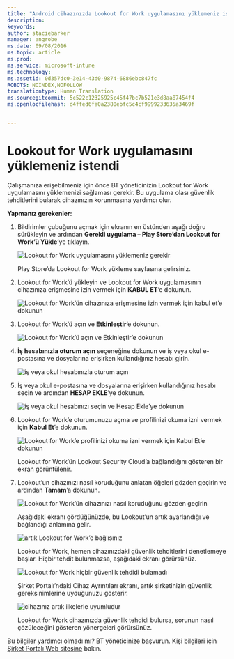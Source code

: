 ```yaml
---
title: "Android cihazınızda Lookout for Work uygulamasını yüklemeniz istendi | Microsoft Intune"
description: 
keywords: 
author: staciebarker
manager: angrobe
ms.date: 09/08/2016
ms.topic: article
ms.prod: 
ms.service: microsoft-intune
ms.technology: 
ms.assetid: 0d357dc0-3e14-43d0-9874-6886ebc847fc
ROBOTS: NOINDEX,NOFOLLOW
translationtype: Human Translation
ms.sourcegitcommit: 5c522c12325925c45f47bc7b521e3d8aa87454f4
ms.openlocfilehash: d4ffed6fa0a2380ebfc5c4cf9999233635a3469f


---
```


# Lookout for Work uygulamasını yüklemeniz istendi

Çalışmanıza erişebilmeniz için önce BT yöneticinizin Lookout for Work uygulamasını yüklemenizi sağlaması gerekir. Bu uygulama olası güvenlik tehditlerini bularak cihazınızın korunmasına yardımcı olur.


**Yapmanız gerekenler:**

1.  Bildirimler çubuğunu açmak için ekranın en üstünden aşağı doğru sürükleyin ve ardından **Gerekli uygulama – Play Store’dan Lookout for Work’ü Yükle**’ye tıklayın.

    ![Lookout for Work uygulamasını yüklemeniz gerekir](./media/lookout-required-app-install-android.png)

    Play Store’da Lookout for Work yükleme sayfasına gelirsiniz.

2.  Lookout for Work’ü yükleyin ve Lookout for Work uygulamasının cihazınıza erişmesine izin vermek için **KABUL ET**’e dokunun.

    ![Lookout for Work’ün cihazınıza erişmesine izin vermek için kabul et’e dokunun](./media/lookout-accept-store-permissions-android.png)

3. Lookout for Work’ü açın ve **Etkinleştir**’e dokunun.

    ![Lookout for Work’ü açın ve Etkinleştir’e dokunun](./media/lookout-activate-button-android.png)

4. **İş hesabınızla oturum açın** seçeneğine dokunun ve iş veya okul e-postasına ve dosyalarına erişirken kullandığınız hesabı girin.

    ![iş veya okul hesabınızla oturum açın](./media/lookout-sign-in-android.png)

5. İş veya okul e-postasına ve dosyalarına erişirken kullandığınız hesabı seçin ve ardından **HESAP EKLE**’ye dokunun.

    ![iş veya okul hesabınızı seçin ve Hesap Ekle’ye dokunun](./media/lookout-pick-account-android.png)

6. Lookout for Work’e oturumunuzu açma ve profilinizi okuma izni vermek için **Kabul Et**’e dokunun.

    ![Lookout for Work’e profilinizi okuma izni vermek için Kabul Et’e dokunun](./media/lookout-needs-permission-to-view-profile-android.png)

    Lookout for Work’ün Lookout Security Cloud’a bağlandığını gösteren bir ekran görüntülenir.

7. Lookout’un cihazınızı nasıl koruduğunu anlatan öğeleri gözden geçirin ve ardından **Tamam**’a dokunun.

    ![Lookout for Work’ün cihazınızı nasıl koruduğunu gözden geçirin](./media/lookout-how-it-protects-your-device-android.png)

    Aşağıdaki ekranı gördüğünüzde, bu Lookout’un artık ayarlandığı ve bağlandığı anlamına gelir.

    ![artık Lookout for Work’e bağlısınız](./media/lookout-you-are-now-connected-android.png)

    Lookout for Work, hemen cihazınızdaki güvenlik tehditlerini denetlemeye başlar. Hiçbir tehdit bulunmazsa, aşağıdaki ekranı görürsünüz.

    ![Lookout for Work hiçbir güvenlik tehdidi bulamadı](./media/lookout-scan-no-threats-found-android.png)

    Şirket Portalı’ndaki Cihaz Ayrıntıları ekranı, artık şirketinizin güvenlik gereksinimlerine uyduğunuzu gösterir.

    ![cihazınız artık ilkelerle uyumludur](./media/lookout-device-now-compliant-android.png)

    Lookout for Work cihazınızda güvenlik tehdidi bulursa, sorunun nasıl çözüleceğini gösteren yönergeleri görürsünüz.

Bu bilgiler yardımcı olmadı mı? BT yöneticinize başvurun. Kişi bilgileri için [Şirket Portalı Web sitesine](http://portal.manage.microsoft.com) bakın.






<!--HONumber=Sep16_HO2-->


